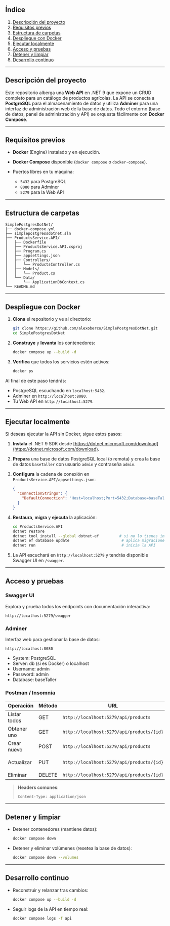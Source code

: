 ## Índice

1. [Descripción del proyecto](#descripción-del-proyecto)
2. [Requisitos previos](#requisitos-previos)
3. [Estructura de carpetas](#estructura-de-carpetas)
4. [Despliegue con Docker](#despliegue-con-docker)
5. [Ejecutar localmente](#ejecutar-localmente)
6. [Acceso y pruebas](#acceso-y-pruebas)
7. [Detener y limpiar](#detener-y-limpiar)
8. [Desarrollo continuo](#desarrollo-continuo)

---

## Descripción del proyecto

Este repositorio alberga una **Web API** en .NET 9 que expone un CRUD completo para un catálogo de productos agrícolas. La API se conecta a **PostgreSQL** para el almacenamiento de datos y utiliza **Adminer** para una interfaz de administración web de la base de datos. Todo el entorno (base de datos, panel de administración y API) se orquesta fácilmente con **Docker Compose**.

---

## Requisitos previos

* **Docker** (Engine) instalado y en ejecución.
* **Docker Compose** disponible (`docker compose` o `docker-compose`).
* Puertos libres en tu máquina:

  * `5432` para PostgreSQL
  * `8080` para Adminer
  * `5279` para la Web API

---

## Estructura de carpetas

```
SimplePostgresDotNet/
├── docker-compose.yml
├── simplepostgressdotnet.sln
├── ProductsService.API/
│   ├── Dockerfile
│   ├── ProductsService.API.csproj
│   ├── Program.cs
│   ├── appsettings.json
│   ├── Controllers/
│   │   └── ProductsController.cs
│   ├── Models/
│   │   └── Product.cs
│   └── Data/
│       └── ApplicationDbContext.cs
└── README.md
```

---

## Despliegue con Docker

1. **Clona** el repositorio y ve al directorio:

   ```bash
   git clone https://github.com/alexoberco/SimplePostgresDotNet.git
   cd SimplePostgresDotNet
   ```
2. **Construye** y **levanta** los contenedores:

   ```bash
   docker compose up --build -d
   ```
3. **Verifica** que todos los servicios estén activos:

   ```bash
   docker ps
   ```

Al final de este paso tendrás:

* PostgreSQL escuchando en `localhost:5432`.
* Adminer en `http://localhost:8080`.
* Tu Web API en `http://localhost:5279`.

---

## Ejecutar localmente

Si deseas ejecutar la API sin Docker, sigue estos pasos:

1. **Instala** el .NET 9 SDK desde [https://dotnet.microsoft.com/download](https://dotnet.microsoft.com/download).
2. **Prepara** una base de datos PostgreSQL local (o remota) y crea la base de datos `baseTaller` con usuario `admin` y contraseña `admin`.
3. **Configura** la cadena de conexión en `ProductsService.API/appsettings.json`:

   ```json
   {
     "ConnectionStrings": {
       "DefaultConnection": "Host=localhost;Port=5432;Database=baseTaller;Username=admin;Password=admin"
     }
   }
   ```
4. **Restaura**, **migra** y **ejecuta** la aplicación:

   ```bash
   cd ProductsService.API
   dotnet restore
   dotnet tool install --global dotnet-ef         # si no lo tienes instalado
   dotnet ef database update                       # aplica migraciones
   dotnet run                                      # inicia la API
   ```
5. La API escuchará en `http://localhost:5279` y tendrás disponible Swagger UI en `/swagger`.

---

## Acceso y pruebas

### Swagger UI

Explora y prueba todos los endpoints con documentación interactiva:

```
http://localhost:5279/swagger
```

### Adminer

Interfaz web para gestionar la base de datos:

```
http://localhost:8080
```

* System: PostgreSQL
* Server: db (si es Docker) o localhost
* Username: admin
* Password: admin
* Database: baseTaller

### Postman / Insomnia

| Operación    | Método | URL                                       | Body JSON (cuando aplique)                              |
| ------------ | ------ | ----------------------------------------- | ------------------------------------------------------- |
| Listar todos | GET    | `http://localhost:5279/api/products`      | —                                                       |
| Obtener uno  | GET    | `http://localhost:5279/api/products/{id}` | —                                                       |
| Crear nuevo  | POST   | `http://localhost:5279/api/products`      | `{ "name":"...","description":"...","price":X }`        |
| Actualizar   | PUT    | `http://localhost:5279/api/products/{id}` | `{ "id":1,"name":"...","description":"...","price":X }` |
| Eliminar     | DELETE | `http://localhost:5279/api/products/{id}` | —                                                       |

> **Headers comunes**:
>
> ```
> Content-Type: application/json
> ```

---

## Detener y limpiar

* Detener contenedores (mantiene datos):

  ```bash
  docker compose down
  ```
* Detener y eliminar volúmenes (resetea la base de datos):

  ```bash
  docker compose down --volumes
  ```

---

## Desarrollo continuo

* Reconstruir y relanzar tras cambios:

  ```bash
  docker compose up --build -d
  ```
* Seguir logs de la API en tiempo real:

  ```bash
  docker compose logs -f api
  ```
